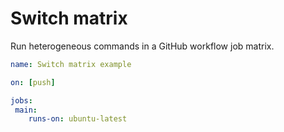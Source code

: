 # Switch matrix
Run heterogeneous commands in a GitHub workflow job matrix.

```yml
name: Switch matrix example

on: [push]

jobs:
 main:
    runs-on: ubuntu-latest
```